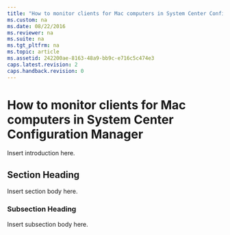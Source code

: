 ```yaml
---
title: "How to monitor clients for Mac computers in System Center Configuration Manager"
ms.custom: na
ms.date: 08/22/2016
ms.reviewer: na
ms.suite: na
ms.tgt_pltfrm: na
ms.topic: article
ms.assetid: 242200ae-8163-48a9-bb9c-e716c5c474e3
caps.latest.revision: 2
caps.handback.revision: 0
---
```

# How to monitor clients for Mac computers in System Center Configuration Manager
Insert introduction here.  
  
## Section Heading  
 Insert section body here.  
  
### Subsection Heading  
 Insert subsection body here.